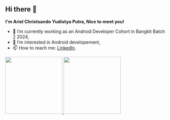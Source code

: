 ## Hi there 👋

**I'm Ariel Christsando Yudistya Putra, Nice to meet you!**  

- 🔭 I’m currently working as an Android Developer Cohort in Bangkit Batch 2 2024,
- 🌱 I’m interested in Android developement,
- 📫 How to reach me: [LinkedIn](www.linkedin.com/in/ariel-christsando-a5a940282).

<p align="left">
<a href="https://github.com/Christsando">
  <img height="180em" src="https://github-readme-stats-eight-theta.vercel.app/api?username=penuliscode&show_icons=true&theme=algolia&include_all_commits=true&count_private=true"/>
  <img height="180em" src="https://github-readme-stats-eight-theta.vercel.app/api/top-langs/?username=penuliscode&layout=compact&layout=compact&theme=algolia"/>
</a>
</p>
